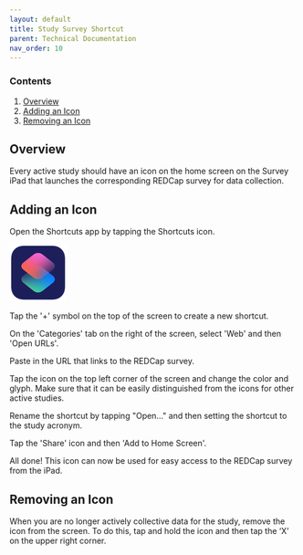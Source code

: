 ```yaml
---
layout: default
title: Study Survey Shortcut
parent: Technical Documentation
nav_order: 10
---
```


### Contents
1. [Overview](#overview)
2. [Adding an Icon](#adding-an-icon)
3. [Removing an Icon](#removing-an-icon)

## Overview

Every active study should have an icon on the home screen on the Survey iPad that launches the corresponding REDCap survey for data collection.

## Adding an Icon

Open the Shortcuts app by tapping the Shortcuts icon.

![shortcutsapp](https://github.com/AnaGabrielaGM/wiki/blob/main/docs/_assets/technical/shortcutsicon.png)

Tap the '+' symbol on the top of the screen to create a new shortcut.

On the 'Categories' tab on the right of the screen, select 'Web' and then 'Open URLs'.

Paste in the URL that links to the REDCap survey.

Tap the  icon on the top left corner of the screen and change the color and glyph. Make sure that it can be easily distinguished from the icons for other active studies.

Rename the shortcut by tapping "Open..." and then setting the shortcut to the study acronym.

Tap the 'Share' icon and then 'Add to Home Screen'.

All done! This icon can now be used for easy access to the REDCap survey from the iPad.

## Removing an Icon

When you are no longer actively collective data for the study, remove the icon from the screen. To do this, tap and hold the icon and then tap the ‘X’ on the upper right corner.


